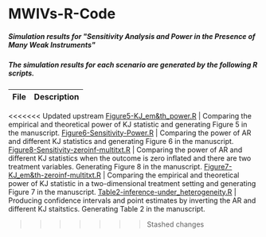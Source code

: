 # MWIVs-R-Code
##### Simulation results for "Sensitivity Analysis and Power in the Presence of Many Weak Instruments"
##### The simulation results for each scenario are generated by the following R scripts.


File | Description
---- | ----
<<<<<<< Updated upstream
[Figure5-KJ_em&th_power.R](Figure3-KJ_em&th_power.R) | Comparing the empirical and theoretical power of KJ statistic and generating Figure 5 in the manuscript. 
[Figure6-Sensitivity-Power.R](Figure4-Sensitivity-Power.R) | Comparing the power of AR and different KJ statistics and generating Figure 6 in the manuscript. 
[Figure8-Sensitivity-zeroinf-multitxt.R](Figure5-Sensitivity-zeroinf-multitxt.R) | Comparing the power of AR and different KJ statistics when the outcome is zero inflated and there are two treatment variables.  Generating Figure 8 in the manuscript. 
[Figure7-KJ_em&th-zeroinf-multitxt.R](Figure7-KJ_em&th-zeroinf-multitxt) | Comparing the empirical and theoretical power of KJ statistic in a two-dimensional treatment setting and generating Figure 7 in the manuscript. 
[Table2-inference-under_heterogeneity.R](Table1-inference-under_heterogeneity.R) | Producing confidence intervals and point estimates by inverting the AR and different KJ staitstics. Generating Table 2 in the manuscript.
>>>>>>> Stashed changes
